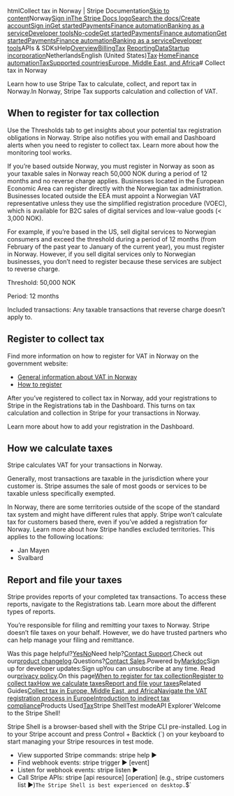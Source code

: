 htmlCollect tax in Norway | Stripe Documentation[Skip to content](#main-content)Norway[Sign in](https://dashboard.stripe.com/login?redirect=https%3A%2F%2Fdocs.stripe.com%2Ftax%2Fsupported-countries%2Feurope-middle-east-and-africa%2Fnorway)[The Stripe Docs logo](/)[Search the docs/](#)[Create account](https://dashboard.stripe.com/register)[Sign in](https://dashboard.stripe.com/login?redirect=https%3A%2F%2Fdocs.stripe.com%2Ftax%2Fsupported-countries%2Feurope-middle-east-and-africa%2Fnorway)[Get started](/get-started)[Payments](/payments)[Finance automation](/finance-automation)[Banking as a service](/financial-services)[Developer tools](/development)[No-code](/no-code)[Get started](/get-started)[Payments](/payments)[Finance automation](/finance-automation)[](#)[Get started](/get-started)[Payments](/payments)[Finance automation](/finance-automation)[Banking as a service](/financial-services)[Developer tools](/development)[](#)APIs & SDKsHelp[Overview](/docs/finance-automation)[Billing](#)[Tax](#)
[Reporting](#)[Data](#)[Startup incorporation](#)NetherlandsEnglish (United States)[](#)[](#)[Tax](/tax)·[Home](/docs)[Finance automation](/docs/finance-automation)[Tax](/docs/tax)[Supported countries](/docs/tax/supported-countries)[Europe, Middle East, and Africa](/docs/tax/supported-countries/europe-middle-east-and-africa)# Collect tax in Norway

Learn how to use Stripe Tax to calculate, collect, and report tax in Norway.In Norway, Stripe Tax supports calculation and collection of VAT.

## When to register for tax collection

Use the Thresholds tab to get insights about your potential tax registration obligations in Norway. Stripe also notifies you with email and Dashboard alerts when you need to register to collect tax. Learn more about how the monitoring tool works.

If you’re based outside Norway, you must register in Norway as soon as your taxable sales in Norway reach 50,000 NOK during a period of 12 months and no reverse charge applies. Businesses located in the European Economic Area can register directly with the Norwegian tax administration. Businesses located outside the EEA must appoint a Norwegian VAT representative unless they use the simplified registration procedure (VOEC), which is available for B2C sales of digital services and low-value goods (< ​3,000 NOK).

For example, if you’re based in the US, sell digital services to Norwegian consumers and exceed the threshold during a period of 12 months (from February of the past year to January of the current year), you must register in Norway. However, if you sell digital services only to Norwegian businesses, you don’t need to register because these services are subject to reverse charge.

Threshold: 50,000 NOK

Period: 12 months

Included transactions: Any taxable transactions that reverse charge doesn’t apply to.

## Register to collect tax

Find more information on how to register for VAT in Norway on the government website:

- [General information about VAT in Norway](https://www.skatteetaten.no/en/business-and-organisation/vat-and-duties/vat/)
- [How to register](https://www.skatteetaten.no/en/business-and-organisation/vat-and-duties/vat/register-change-delete/)

After you’ve registered to collect tax in Norway, add your registrations to Stripe in the Registrations tab in the Dashboard. This turns on tax calculation and collection in Stripe for your transactions in Norway.

Learn more about how to add your registration in the Dashboard.

## How we calculate taxes

Stripe calculates VAT for your transactions in Norway.

Generally, most transactions are taxable in the jurisdiction where your customer is. Stripe assumes the sale of most goods or services to be taxable unless specifically exempted.

In Norway, there are some territories outside of the scope of the standard tax system and might have different rules that apply. Stripe won’t calculate tax for customers based there, even if you’ve added a registration for Norway. Learn more about how Stripe handles excluded territories. This applies to the following locations:

- Jan Mayen
- Svalbard

## Report and file your taxes

Stripe provides reports of your completed tax transactions. To access these reports, navigate to the Registrations tab. Learn more about the different types of reports.

You’re responsible for filing and remitting your taxes to Norway. Stripe doesn’t file taxes on your behalf. However, we do have trusted partners who can help manage your filing and remittance.

Was this page helpful?[Yes](#)[No](#)Need help?[Contact Support](https://support.stripe.com/).Check out our[product changelog](https://stripe.com/blog/changelog).Questions?[Contact Sales](https://stripe.com/contact/sales).Powered by[Markdoc](https://markdoc.dev)Sign up for developer updates:Sign upYou can unsubscribe at any time. Read our[privacy policy](https://stripe.com/privacy).On this page[When to register for tax collection](#when-to-register-for-tax-collection)[Register to collect tax](#register-to-collect-tax)[How we calculate taxes](#how-we-calculate-taxes)[Report and file your taxes](#report-and-file-your-taxes)Related Guides[Collect tax in Europe, Middle East, and Africa](/docs/tax/supported-countries/europe-middle-east-and-africa)[Navigate the VAT registration process in Europe](https://stripe.com/guides/tax-registration-process-europe)[Introduction to indirect tax compliance](https://stripe.com/guides/introduction-to-sales-tax-vat-and-gst-compliance)Products Used[Tax](/tax)Stripe ShellTest modeAPI Explorer[](https://stripe.com/docs/stripe-cli#install)`Welcome to the Stripe Shell!

Stripe Shell is a browser-based shell with the Stripe CLI pre-installed. Log in to your
Stripe account and press Control + Backtick (`) on your keyboard to start managing your Stripe
resources in test mode.

- View supported Stripe commands: stripe help ▶️
- Find webhook events: stripe trigger ▶️ [event]
- Listen for webhook events: stripe listen ▶
- Call Stripe APIs: stripe [api resource] [operation] (e.g., stripe customers list ▶️)`The Stripe Shell is best experienced on desktop.`$`